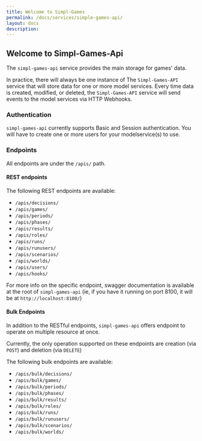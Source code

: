 ```yaml
---
title: Welcome to Simpl-Games
permalink: /docs/services/simple-games-api/
layout: docs
description:
---
```


## Welcome to Simpl-Games-Api

The `simpl-games-api` service provides the main storage for games' data.

In practice, there will always be one instance of The `Simpl-Games-API` service that will store data for one or more model services. Every time data is created, modified, or deleted, the `Simpl-Games-API` service will send events to the model services via HTTP Webhooks.

### Authentication

`simpl-games-api` currently supports Basic and Session authentication. You will have to create one or more users for your modelservice(s) to use.

### Endpoints

All endpoints are under the `/apis/` path.

#### REST endpoints

The following REST endpoints are available:

* `/apis/decisions/`
* `/apis/games/`
* `/apis/periods/`
* `/apis/phases/`
* `/apis/results/`
* `/apis/roles/`
* `/apis/runs/`
* `/apis/runusers/`
* `/apis/scenarios/`
* `/apis/worlds/`
* `/apis/users/`
* `/apis/hooks/`

For more info on the specific endpoint, swagger documentation is available at the root of `simpl-games-api` (ie, if you have it running on port 8100, it will be at `http://localhost:8100/`)

#### Bulk Endpoints

In addition to the RESTful endpoints, `simpl-games-api` offers endpoint to operate on multiple resource at once.

Currently, the only operation supported on these endpoints are creation (via `POST`) and deletion (via `DELETE`)

The following bulk endpoints are available:

* `/apis/bulk/decisions/`
* `/apis/bulk/games/`
* `/apis/bulk/periods/`
* `/apis/bulk/phases/`
* `/apis/bulk/results/`
* `/apis/bulk/roles/`
* `/apis/bulk/runs/`
* `/apis/bulk/runusers/`
* `/apis/bulk/scenarios/`
* `/apis/bulk/worlds/`
